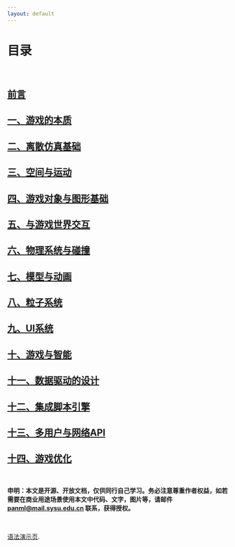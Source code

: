 ```yaml
---
layout: default
---
```


# [](#TOC)目录

&nbsp;  

## [前言](preface)
## [一、游戏的本质](01-nature-of-game)
## [二、离散仿真基础](02-dscrete-simulation-basic)
## [三、空间与运动](03-space-and-motion)
## [四、游戏对象与图形基础](04-gameobject-and-graphics)
## [五、与游戏世界交互]()
## [六、物理系统与碰撞]()
## [七、模型与动画]()
## [八、粒子系统]()
## [九、UI系统]()
## [十、游戏与智能]()
## [十一、数据驱动的设计]()
## [十二、集成脚本引擎]()
## [十三、多用户与网络API]()
## [十四、游戏优化]()

&nbsp;  

**申明：本文是开源、开放文档，仅供同行自己学习。务必注意尊重作者权益，如若需要在商业用途场景使用本文中代码、文字，图片等，请邮件 panml@mail.sysu.edu.cn 联系，获得授权。**

&nbsp;

[语法演示页](demo).